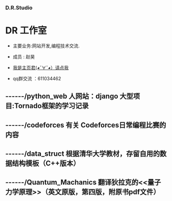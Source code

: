 ### D.R.Studio 
# DR 工作室 #
- 主要业务:网站开发,编程技术交流.
- 成员 : 赵昊

-  <a href="http://python27test.sinaapp.com"> 我是主页君(◕ˇ∀ˇ◕）请点我  </a>  
- qq群交流 ：611034462

## ------/python_web  人网站：django 大型项目:Tornado框架的学习记录
## ------/codeforces    有关 Codeforces日常编程比赛的内容
## ------/data_struct   根据清华大学教材，存留自用的数据结构模板（C++版本）
## ------/Quantum_Machanics  翻译狄拉克的<<量子力学原理>>（英文原版，第四版，附原书pdf文件）










